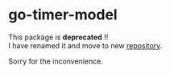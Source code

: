 go-timer-model
==============


This package is **deprecated** !!  
I have renamed it and move to new [repository](https://github.com/spontaneous01/GoTimerModel).  
  
Sorry for the inconvenience.